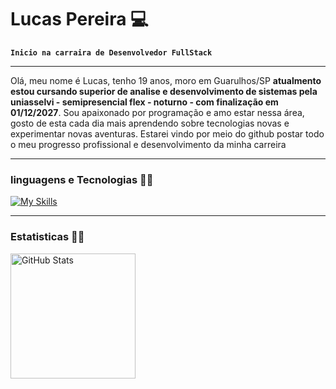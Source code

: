 # Lucas Pereira 💻

**`Inicio na carraira de Desenvolvedor FullStack`**

---

 Olá, meu nome é Lucas, tenho 19 anos, moro em Guarulhos/SP 
**atualmento estou cursando superior de analise e desenvolvimento de sistemas pela uniasselvi - semipresencial flex - noturno - com finalização em 01/12/2027**.
 Sou apaixonado por programação e amo estar nessa área, gosto de esta cada dia mais aprendendo sobre tecnologias novas e experimentar novas aventuras.
Estarei vindo por meio do github postar todo o meu progresso profissional e desenvolvimento da minha carreira

---


### linguagens e Tecnologias 👨‍💻

[![My Skills](https://skillicons.dev/icons?i=js,html,css,cpp,py,java)](https://skillicons.dev)

---

### Estatisticas 👨‍💻
 
<img 
      align="left" 
      alt="GitHub Stats" 
      height="200" 
      src="https://github-readme-stats.vercel.app/api/top-langs/?username=LucasPereira1212&theme=tokyonight&layout=compact&custom_title=Tecnologias&langs_count=8" 
  />




<!--
**LucasPereira1212/LucasPereira1212** is a ✨ _special_ ✨ repository because its `README.md` (this file) appears on your GitHub profile.

Here are some ideas to get you started:

- 🔭 I’m currently working on ...
- 🌱 I’m currently learning ...
- 👯 I’m looking to collaborate on ...
- 🤔 I’m looking for help with ...
- 💬 Ask me about ...
- 📫 How to reach me: ...
- 😄 Pronouns: ...
- ⚡ Fun fact: ...
-->

